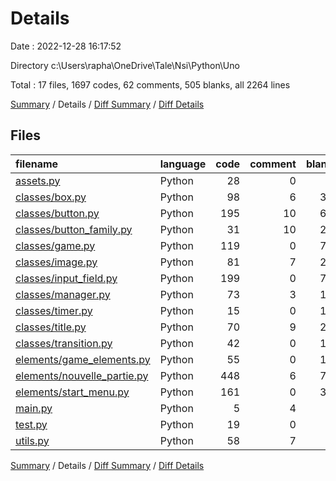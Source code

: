 # Details

Date : 2022-12-28 16:17:52

Directory c:\\Users\\rapha\\OneDrive\\Tale\\Nsi\\Python\\Uno

Total : 17 files,  1697 codes, 62 comments, 505 blanks, all 2264 lines

[Summary](results.md) / Details / [Diff Summary](diff.md) / [Diff Details](diff-details.md)

## Files
| filename | language | code | comment | blank | total |
| :--- | :--- | ---: | ---: | ---: | ---: |
| [assets.py](/assets.py) | Python | 28 | 0 | 4 | 32 |
| [classes/box.py](/classes/box.py) | Python | 98 | 6 | 36 | 140 |
| [classes/button.py](/classes/button.py) | Python | 195 | 10 | 62 | 267 |
| [classes/button_family.py](/classes/button_family.py) | Python | 31 | 10 | 22 | 63 |
| [classes/game.py](/classes/game.py) | Python | 119 | 0 | 70 | 189 |
| [classes/image.py](/classes/image.py) | Python | 81 | 7 | 27 | 115 |
| [classes/input_field.py](/classes/input_field.py) | Python | 199 | 0 | 77 | 276 |
| [classes/manager.py](/classes/manager.py) | Python | 73 | 3 | 19 | 95 |
| [classes/timer.py](/classes/timer.py) | Python | 15 | 0 | 11 | 26 |
| [classes/title.py](/classes/title.py) | Python | 70 | 9 | 29 | 108 |
| [classes/transition.py](/classes/transition.py) | Python | 42 | 0 | 18 | 60 |
| [elements/game_elements.py](/elements/game_elements.py) | Python | 55 | 0 | 19 | 74 |
| [elements/nouvelle_partie.py](/elements/nouvelle_partie.py) | Python | 448 | 6 | 71 | 525 |
| [elements/start_menu.py](/elements/start_menu.py) | Python | 161 | 0 | 30 | 191 |
| [main.py](/main.py) | Python | 5 | 4 | 2 | 11 |
| [test.py](/test.py) | Python | 19 | 0 | 3 | 22 |
| [utils.py](/utils.py) | Python | 58 | 7 | 5 | 70 |

[Summary](results.md) / Details / [Diff Summary](diff.md) / [Diff Details](diff-details.md)
